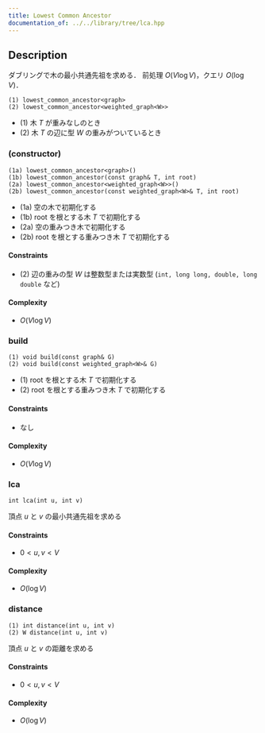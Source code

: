 ```yaml
---
title: Lowest Common Ancestor
documentation_of: ../../library/tree/lca.hpp
---
```


## Description
ダブリングで木の最小共通先祖を求める．
前処理 $O(V\log V)$，クエリ $O(\log V)$．
```
(1) lowest_common_ancestor<graph>
(2) lowest_common_ancestor<weighted_graph<W>>
```
- (1) 木 $T$ が重みなしのとき
- (2) 木 $T$ の辺に型 $W$ の重みがついているとき

### (constructor)
```
(1a) lowest_common_ancestor<graph>()
(1b) lowest_common_ancestor(const graph& T, int root)
(2a) lowest_common_ancestor<weighted_graph<W>>()
(2b) lowest_common_ancestor(const weighted_graph<W>& T, int root)
```
- (1a) 空の木で初期化する
- (1b) $\mathrm{root}$ を根とする木 $T$ で初期化する
- (2a) 空の重みつき木で初期化する
- (2b) $\mathrm{root}$ を根とする重みつき木 $T$ で初期化する

#### Constraints
- (2) 辺の重みの型 $W$ は整数型または実数型 (``int, long long, double, long double`` など)

#### Complexity
- $O(V\log V)$

### build
```
(1) void build(const graph& G)
(2) void build(const weighted_graph<W>& G)
```
- (1) $\mathrm{root}$ を根とする木 $T$ で初期化する
- (2) $\mathrm{root}$ を根とする重みつき木 $T$ で初期化する

#### Constraints
- なし

#### Complexity
- $O(V\log V)$

### lca
```
int lca(int u, int v)
```
頂点 $u$ と $v$ の最小共通先祖を求める

#### Constraints
- $0\lt u,v\lt V$

#### Complexity
- $O(\log V)$

### distance
```
(1) int distance(int u, int v)
(2) W distance(int u, int v)
```
頂点 $u$ と $v$ の距離を求める

#### Constraints
- $0\lt u,v\lt V$

#### Complexity
- $O(\log V)$
